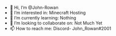- 👋 Hi, I’m @John-Rowan
- 👀 I’m interested in: Minecraft Hosting
- 🌱 I’m currently learning: Nothing
- 💞️ I’m looking to collaborate on: Not Much Yet
- 📫 How to reach me: Discord- John_Rowan#2001

<!---
John-Rowan/John-Rowan is a ✨ special ✨ repository because its `README.md` (this file) appears on your GitHub profile.
You can click the Preview link to take a look at your changes.
--->
